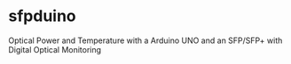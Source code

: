 sfpduino
========

Optical Power and Temperature with a Arduino UNO and an SFP/SFP+ with Digital Optical Monitoring
